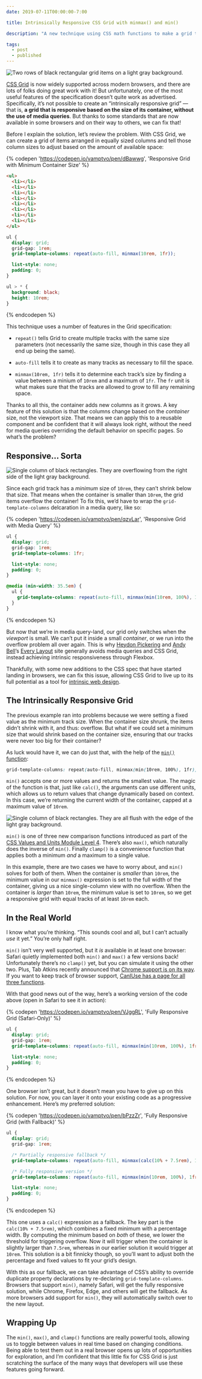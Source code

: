 ```yaml
---
date: 2019-07-11T00:00:00-7:00

title: Intrinsically Responsive CSS Grid with minmax() and min()

description: "A new technique using CSS math functions to make a grid that's responsive based on its container size, with no minimum width."

tags:
  - post
  - published
---
```


![Two rows of black rectangular grid items on a light gray background.](/images/blog/intrinsically-responsive-css-grid.jpg)

[CSS Grid](https://developer.mozilla.org/en-US/docs/Web/CSS/CSS_Grid_Layout) is now widely supported across modern browsers, and there are lots of folks doing great work with it! But unfortunately, one of the most useful features of the specification doesn’t quite work as advertised. Specifically, it’s not possible to create an “intrinsically responsive grid” — that is, **a grid that is responsive based on the size of its container, without the use of media queries**. But thanks to some standards that are now available in some browsers and on their way to others, we can fix that!

Before I explain the solution, let’s review the problem. With CSS Grid, we can create a grid of items arranged in equally sized columns and tell those column sizes to adjust based on the amount of available space:

{% codepen 'https://codepen.io/vamptvo/pen/dBawwg', 'Responsive Grid with Minimum Container Size' %}
  ```html
  <ul>
    <li></li>
    <li></li>
    <li></li>
    <li></li>
    <li></li>
    <li></li>
    <li></li>
    <li></li>
  </ul>
  ```

  ```css
  ul {
    display: grid;
    grid-gap: 1rem;
    grid-template-columns: repeat(auto-fill, minmax(10rem, 1fr));

    list-style: none;
    padding: 0;
  }

  ul > * {
    background: black;
    height: 10rem;
  }
  ```
{% endcodepen %}

This technique uses a number of features in the Grid specification:

* `repeat()` tells Grid to create multiple tracks with the same size parameters (not necessarily the same size, though in this case they all end up being the same).

* `auto-fill` tells it to create as many tracks as necessary to fill the space.

* `minmax(10rem, 1fr)` tells it to determine each track’s size by finding a value between a minium of `10rem` and a maximum of `1fr`. The `fr` unit is what makes sure that the tracks are allowed to grow to fill any remaining space.

Thanks to all this, the container adds new columns as it grows. A key feature of this solution is that the columns change based on the _container_ size, not the viewport size. That means we can apply this to a reusable component and be confident that it will always look right, without the need for media queries overriding the default behavior on specific pages. So what’s the problem?

## Responsive... Sorta

![Single column of black rectangles. They are overflowing from the right side of the light gray background.](/images/blog/intrinsically-responsive-css-grid-narrow-overflow.jpg)

Since each grid track has a _minimum_ size of `10rem`, they can’t shrink below that size. That means when the container is smaller than `10rem`, the grid items overflow the container! To fix this, we’d have to wrap the `grid-template-columns` delcaration in a media query, like so:

{% codepen 'https://codepen.io/vamptvo/pen/qzvLar', 'Responsive Grid with Media Query' %}
  ```css
  ul {
    display: grid;
    grid-gap: 1rem;
    grid-template-columns: 1fr;

    list-style: none;
    padding: 0;
  }

  @media (min-width: 35.5em) {
    ul {
      grid-template-columns: repeat(auto-fill, minmax(min(10rem, 100%), 1fr));
    }
  }
  ```
{% endcodepen %}

But now that we’re in media query-land, our grid only switches when the _viewport_ is small. We can’t put it inside a small _container_, or we run into the overflow problem all over again. This is why [Heydon Pickering](https://twitter.com/heydonworks) and [Andy Bell](https://twitter.com/andybelldesign)’s [Every Layout](https://every-layout.dev) site generally avoids media queries and CSS Grid, instead achieving intrinsic responsiveness through Flexbox.

Thankfully, with some new additions to the CSS spec that have started landing in browsers, we can fix this issue, allowing CSS Grid to live up to its full potential as a tool for [intrinsic web design](http://www.zeldman.com/2018/05/02/transcript-intrinsic-web-design-with-jen-simmons-the-big-web-show/).

## The Intrinsically Responsive Grid

The previous example ran into problems because we were setting a fixed value as the minimum track size. When the container size shrunk, the items didn’t shrink with it, and thus: overflow. But what if we could set a minimum size that would shrink based on the container size, ensuring that our tracks were never too big for their container?

As luck would have it, we can do just that, with the help of the [`min()` function](https://developer.mozilla.org/en-US/docs/Web/CSS/min):

```css
grid-template-columns: repeat(auto-fill, minmax(min(10rem, 100%), 1fr));
```

`min()` accepts one or more values and returns the smallest value. The magic of the function is that, just like `calc()`, the arguments can use different units, which allows us to return values that change dynamically based on context. In this case, we’re returning the current width of the container, capped at a maximum value of `10rem`.

![Single column of black rectangles. They are all flush with the edge of the light gray background.](/images/blog/intrinsically-responsive-css-grid-narrow-no-overflow.jpg)

`min()` is one of three new comparison functions introduced as part of the [CSS Values and Units Module Level 4](https://drafts.csswg.org/css-values-4/#comp-func). There’s also `max()`, which naturally does the inverse of `min()`. Finally `clamp()` is a convenience function that applies both a minimum _and_ a maximum to a single value.

In this example, there are two cases we have to worry about, and `min()` solves for both of them. When the container is _smaller_ than `10rem`, the minimum value in our `minmax()` expression is set to the full width of the container, giving us a nice single-column view with no overflow. When the container is _larger_ than `10rem`, the minimum value is set to `10rem`, so we get a responsive grid with equal tracks of at least `10rem` each.

## In the Real World

I know what you’re thinking. “This sounds cool and all, but I can’t actually _use_ it yet.” You’re only half right.

`min()` isn’t very well supported, but it _is_ available in at least one browser: Safari quietly implemented both `min()` and `max()` a few versions back! Unfortunately there’s no `clamp()` yet, but you can simulate it using the other two. Plus, Tab Atkins recently announced that [Chrome support is on its way](https://twitter.com/tabatkins/status/1141830941628780544). If you want to keep track of browser support, [CanIUse has a page for all three functions](https://caniuse.com/#feat=css-math-functions).

With that good news out of the way, here’s a working version of the code above (open in Safari to see it in action):

{% codepen 'https://codepen.io/vamptvo/pen/VJggRL', 'Fully Responsive Grid (Safari-Only)' %}
  ```css
  ul {
    display: grid;
    grid-gap: 1rem;
    grid-template-columns: repeat(auto-fill, minmax(min(10rem, 100%), 1fr));

    list-style: none;
    padding: 0;
  }
  ```
{% endcodepen %}

One browser isn’t great, but it doesn’t mean you have to give up on this solution. For now, you can layer it onto your existing code as a progressive enhancement. Here’s my preferred solution:

{% codepen 'https://codepen.io/vamptvo/pen/bPzzZr', 'Fully Responsive Grid (with Fallback)' %}
  ```css
  ul {
    display: grid;
    grid-gap: 1rem;

    /* Partially responsive fallback */
    grid-template-columns: repeat(auto-fill, minmax(calc(10% + 7.5rem), 1fr));

    /* Fully responsive version */
    grid-template-columns: repeat(auto-fill, minmax(min(10rem, 100%), 1fr));

    list-style: none;
    padding: 0;
  }
  ```
{% endcodepen %}

This one uses a `calc()` expression as a fallback. The key part is the `calc(10% + 7.5rem)`, which combines a fixed minimum with a percentage width. By computing the minimum based on _both_ of these, we lower the threshold for triggering overflow. Now it will trigger when the container is slightly larger than `7.5rem`, whereas in our earlier solution it would trigger at `10rem`. This solution is a bit finnicky though, so you’ll want to adjust both the percentage and fixed values to fit your grid’s design.

With this as our fallback, we can take advantage of CSS’s ability to override duplicate property declarations by re-declaring `grid-template-columns`. Browsers that support `min()`, namely Safari, will get the fully responsive solution, while Chrome, Firefox, Edge, and others will get the fallback. As more browsers add support for `min()`, they will automatically switch over to the new layout.

## Wrapping Up

The `min()`, `max()`, and `clamp()` functions are really powerful tools, allowing us to toggle between values in real time based on changing conditions. Being able to test them out in a real browser opens up lots of opportunities for exploration, and I’m confident that this little fix for CSS Grid is just scratching the surface of the many ways that developers will use these features going forward.
